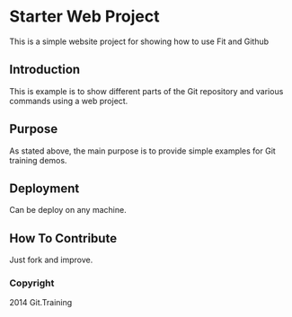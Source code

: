 # Starter Web Project

This is a simple website project for showing how to use Fit and Github

## Introduction

This is example is to show different parts of the Git repository and various commands using a web project.

## Purpose
As stated above, the main purpose is to provide simple examples for Git training demos.

## Deployment

Can be deploy on any machine.

## How To Contribute

Just fork and improve.

### Copyright

2014 Git.Training